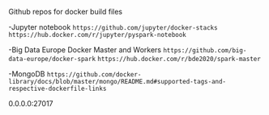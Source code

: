 Github repos for docker build files

-Jupyter notebook
`https://github.com/jupyter/docker-stacks`
`https://hub.docker.com/r/jupyter/pyspark-notebook`

-Big Data Europe Docker Master and Workers
`https://github.com/big-data-europe/docker-spark`
`https://hub.docker.com/r/bde2020/spark-master`

-MongoDB
`https://github.com/docker-library/docs/blob/master/mongo/README.md#supported-tags-and-respective-dockerfile-links`

0.0.0.0:27017